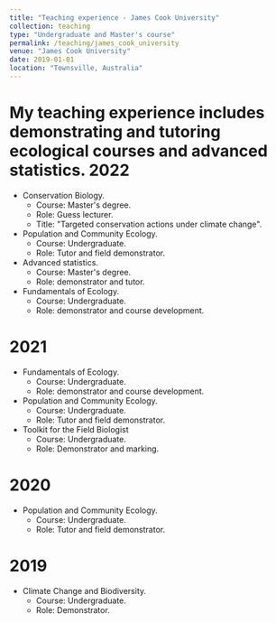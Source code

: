 ```yaml
---
title: "Teaching experience - James Cook University"
collection: teaching
type: "Undergraduate and Master's course"
permalink: /teaching/james_cook_university
venue: "James Cook University"
date: 2019-01-01
location: "Townsville, Australia"
---
```


My teaching experience includes demonstrating and tutoring ecological courses and advanced statistics.
2022
======
- Conservation Biology. 
  - Course: Master's degree. 
  - Role: Guess lecturer. 
  - Title: "Targeted conservation actions under climate change".
- Population and Community Ecology. 
  - Course: Undergraduate. 
  - Role: Tutor and field demonstrator.
- Advanced statistics. 
  - Course: Master's degree. 
  - Role: demonstrator and tutor.
- Fundamentals of Ecology.
  - Course: Undergraduate.
  - Role: demonstrator and course development.

2021
======
- Fundamentals of Ecology.
  - Course: Undergraduate.
  - Role: demonstrator and course development.
- Population and Community Ecology. 
  - Course: Undergraduate. 
  - Role: Tutor and field demonstrator.
- Toolkit for the Field Biologist
  - Course: Undergraduate.
  - Role: Demonstrator and marking. 

2020
======
- Population and Community Ecology. 
  - Course: Undergraduate. 
  - Role: Tutor and field demonstrator.

2019
======
- Climate Change and Biodiversity. 
  - Course: Undergraduate. 
  - Role: Demonstrator.
